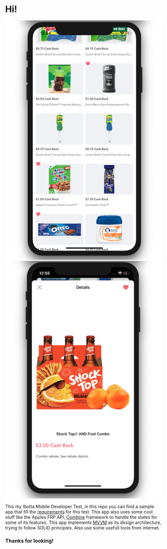 

# Hi! 

![list](https://github.com/PedroTrujilloV/IbottaMobileDevTest/blob/master/assets/img1.png)![detail](https://github.com/PedroTrujilloV/IbottaMobileDevTest/blob/master/assets/img2.png)


This my Ibotta Mobile Developer Test, in this repo you can find a sample app that fill the [requirements](https://github.com/PedroTrujilloV/IbottaMobileDevTest/tree/master/IbottaMobileDevTest) for this test. This app also uses some cool stuff like the Apples FRP API,  [Combine](https://developer.apple.com/documentation/combine) framework to handle the states for some of its features. This app implements [MVVM](https://en.wikipedia.org/wiki/Model%E2%80%93view%E2%80%93viewmodel) as its design architecture, trying to follow SOLID principles. Also use some usefull tools from internet.

### Thanks for looking!
